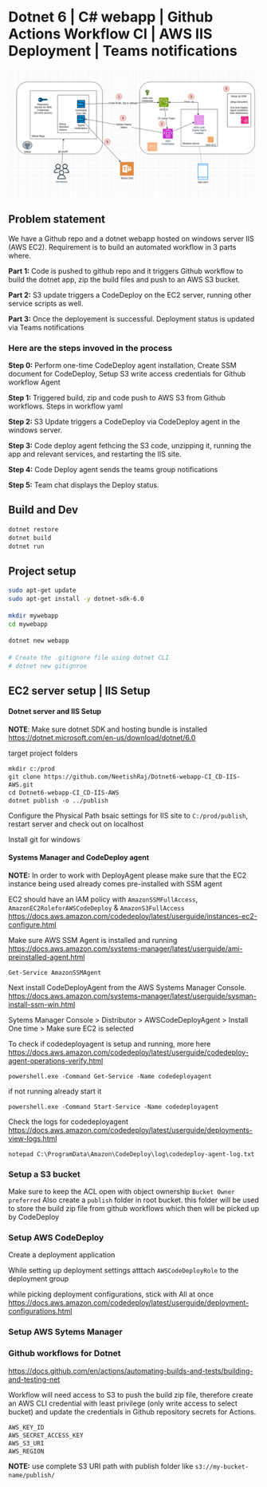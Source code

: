 # Dotnet 6 | C# webapp | Github Actions Workflow CI | AWS IIS Deployment | Teams notifications

![alt text](architecture/image.png)


## Problem statement

We have a Github repo and a dotnet webapp hosted on windows server IIS (AWS EC2). Requirement is to build an automated workflow in 3 parts where.

**Part 1:** Code is pushed to github repo and it triggers Github workflow to build the dotnet app, zip the build files and push to an AWS S3 bucket.

**Part 2:** S3 update triggers a CodeDeploy on the EC2 server, running other service scripts as well.

**Part 3:** Once the deployement is successful. Deployment status is updated  via Teams notifications

### Here are the steps invoved in the process

**Step 0:** Perform one-time CodeDeploy agent installation, Create SSM document for CodeDeploy, Setup S3 write access credentials for Github workflow Agent  

**Step 1:** Triggered build, zip and code push to AWS S3 from Github workflows. Steps in workflow yaml

**Step 2:** S3 Update triggers a CodeDeploy via CodeDeploy agent in the windows server.

**Step 3:** Code deploy agent fethcing the S3 code, unzipping it, running the app and relevant services, and restarting the IIS site.
 

**Step 4:** Code Deploy agent sends the teams group notifications 

**Step 5:** Team chat displays the Deploy status.






## Build and Dev
```sh
dotnet restore
dotnet build
dotnet run
```


## Project setup 
```sh
sudo apt-get update
sudo apt-get install -y dotnet-sdk-6.0

mkdir mywebapp
cd mywebapp

dotnet new webapp

# Create the .gitignore file using dotnet CLI
# dotnet new gitignroe

```

## EC2 server setup | IIS Setup

#### Dotnet server and IIS Setup

**NOTE**: Make sure dotnet SDK and hosting bundle is installed https://dotnet.microsoft.com/en-us/download/dotnet/6.0

target project folders
```
mkdir c:/prod
git clone https://github.com/NeetishRaj/Dotnet6-webapp-CI_CD-IIS-AWS.git
cd Dotnet6-webapp-CI_CD-IIS-AWS
dotnet publish -o ../publish
```

Configure the Physical Path bsaic settings for IIS site to `C:/prod/publish`, restart server and check out on localhost

Install git for windows

#### Systems Manager and CodeDeploy agent

**NOTE:** In order to work with DeployAgent please make sure that the EC2 instance being used already comes pre-installed with SSM agent

EC2 should have an IAM policy with `AmazonSSMFullAccess`, `AmazonEC2RoleforAWSCodeDeploy` & `AmazonS3FullAccess` 
https://docs.aws.amazon.com/codedeploy/latest/userguide/instances-ec2-configure.html

Make sure AWS SSM Agent is installed and running https://docs.aws.amazon.com/systems-manager/latest/userguide/ami-preinstalled-agent.html
```
Get-Service AmazonSSMAgent
```

Next install CodeDeployAgent from the AWS Systems Manager Console. https://docs.aws.amazon.com/systems-manager/latest/userguide/sysman-install-ssm-win.html

Sytems Manager Console > Distributor > AWSCodeDeployAgent > Install One time > Make sure EC2 is selected

To check if codedeployagent is setup and running, more here https://docs.aws.amazon.com/codedeploy/latest/userguide/codedeploy-agent-operations-verify.html
```
powershell.exe -Command Get-Service -Name codedeployagent
```

if not running already start it
```
powershell.exe -Command Start-Service -Name codedeployagent
```

Check the logs for codedeployagent https://docs.aws.amazon.com/codedeploy/latest/userguide/deployments-view-logs.html
```
notepad C:\ProgramData\Amazon\CodeDeploy\log\codedeploy-agent-log.txt
```

### Setup a S3 bucket

Make sure to keep the ACL open with object ownership `Bucket Owner preferred`
Also create a `publish` folder in root bucket. this folder will be used to store the build zip file from github workflows which then will be picked up by CodeDeploy

### Setup AWS CodeDeploy

Create a deployment application

While setting up deployment settings atttach `AWSCodeDeployRole` to the deployment group

while picking deployment configurations, stick with All at once https://docs.aws.amazon.com/codedeploy/latest/userguide/deployment-configurations.html

### Setup AWS Sytems Manager




### Github workflows for Dotnet

https://docs.github.com/en/actions/automating-builds-and-tests/building-and-testing-net

Workflow will need access to S3 to push the build zip file, therefore create an AWS CLI credential with least privilege (only write access to select bucket) and update the credentials in Github repository secrets for Actions.

```
AWS_KEY_ID
AWS_SECRET_ACCESS_KEY
AWS_S3_URI
AWS_REGION
```
**NOTE:** use complete S3 URI path with publish folder like `s3://my-bucket-name/publish/` 